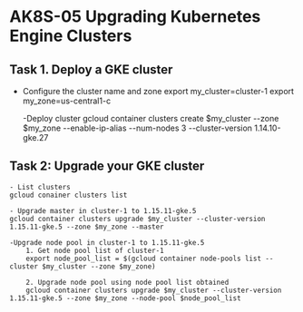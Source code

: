 # AK8S-05 Upgrading Kubernetes Engine Clusters

## Task 1. Deploy a GKE cluster
	
- Configure the cluster name and zone
	export my_cluster=cluster-1
	export my_zone=us-central1-c

	-Deploy cluster
	gcloud container clusters create $my_cluster --zone $my_zone --enable-ip-alias --num-nodes 3 --cluster-version 1.14.10-gke.27 

## Task 2: Upgrade your GKE cluster

	- List clusters
	gcloud conainer clusters list

	- Upgrade master in cluster-1 to 1.15.11-gke.5
	gcloud container clusters upgrade $my_cluster --cluster-version 1.15.11-gke.5 --zone $my_zone --master  

	-Upgrade node pool in cluster-1 to 1.15.11-gke.5
		1. Get node pool list of cluster-1
		export node_pool_list = $(gcloud container node-pools list --cluster $my_cluster --zone $my_zone)

		2. Upgrade node pool using node pool list obtained
		gcloud container clusters upgrade $my_cluster --cluster-version 1.15.11-gke.5 --zone $my_zone --node-pool $node_pool_list
